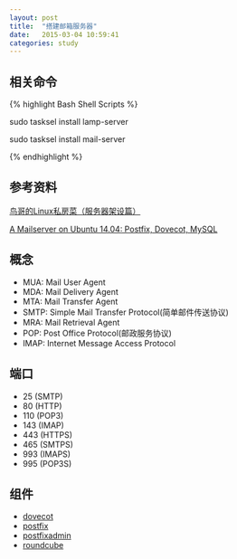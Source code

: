 ```yaml
---
layout: post
title:  "搭建邮箱服务器"
date:   2015-03-04 10:59:41
categories: study
---
```


相关命令
----------------------

{% highlight Bash Shell Scripts %}

sudo tasksel install lamp-server

sudo tasksel install mail-server
	
{% endhighlight %}

参考资料
----------------------
<a href="http://vbird.dic.ksu.edu.tw/linux_server/0380mail_1.php" target="_blank">鸟哥的Linux私房菜（服务器架设篇）</a>

<a href="https://www.exratione.com/2014/05/a-mailserver-on-ubuntu-1404-postfix-dovecot-mysql/" target="_blank">A Mailserver on Ubuntu 14.04: Postfix, Dovecot, MySQL</a>

概念
----------------------

* MUA: Mail User Agent
* MDA: Mail Delivery Agent
* MTA: Mail Transfer Agent
* SMTP: Simple Mail Transfer Protocol(简单邮件传送协议)
* MRA: Mail Retrieval Agent
* POP: Post Office Protocol(邮政服务协议)
* IMAP: Internet Message Access Protocol

端口
----------------------

* 25 (SMTP)
* 80 (HTTP)
* 110 (POP3)
* 143 (IMAP)
* 443 (HTTPS)
* 465 (SMTPS)
* 993 (IMAPS)
* 995 (POP3S)

组件
----------------------

* <a target="_blank" href="http://www.dovecot.org/">dovecot</a>
* <a target="_blank" href="http://www.postfix.org/">postfix</a>
* <a target="_blank" href="http://sourceforge.net/projects/postfixadmin/">postfixadmin</a>
* <a target="_blank" href="http://roundcube.net/">roundcube</a>